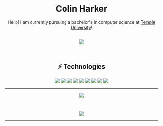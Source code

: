 
<div align="center">
  <br>
  <h1>Colin Harker</h1>
 Hello! I am currently pursuing a bachelor's in computer science at <a href="https://www.temple.edu/">Temple University</a>!
</div>

</br>

<p align="center">
<a href = "<https://www.linkedin.com/in/colin-harker/>">
<img src="https://img.shields.io/badge/-ColinHarker-blue?style=flat-square&logo=Linkedin&logoColor=white&link=https://www.linkedin.com/in/colin-harker/" />
</a>
</p>

</br>

<div align="center">
<h2>⚡ Technologies</h2>
</div>

<p align="center">
<img src="https://img.shields.io/badge/-C++-00599C?style=flat-square&logo=c" />
<img src="https://img.shields.io/badge/-C-00599C?style=flat-square&logo=c" />
<img src="https://img.shields.io/badge/-Python-orange?style=flat-square&logo=Python" />
<img src="https://img.shields.io/badge/-Java-E34A86?style=flat-square&logo=java" />
<img src="https://img.shields.io/badge/-Linux-gray?style=flat-square&logo=linux" />
<img src="https://img.shields.io/badge/-Ubuntu-black?style=flat-square&logo=Ubuntu" />
<img src="https://img.shields.io/badge/-Git-black?style=flat-square&logo=git" />
<img src="https://img.shields.io/badge/-GitHub-181717?style=flat-square&logo=github" />
<img src="https://img.shields.io/badge/-GitLab-FCA121?style=flat-square&logo=gitlab" />
</p>

---
<p align="center"> <img src="https://github-readme-stats.vercel.app/api?username=ColinHarker&count_private=true&show_icons=true&hide=issues" /> </p>
</br>
<p align="center"> <img src="https://github-readme-stats.vercel.app/api/top-langs/?username=ColinHarker&layout=compact" /> </p>

---